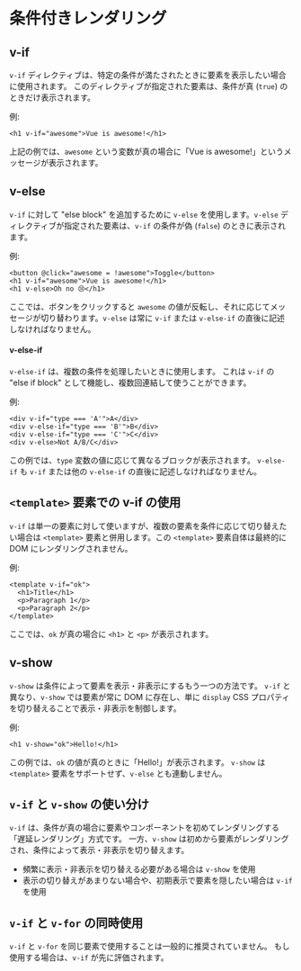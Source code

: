 # 条件付きレンダリング
## v-if
`v-if` ディレクティブは、特定の条件が満たされたときに要素を表示したい場合に使用されます。
このディレクティブが指定された要素は、条件が真 (`true`) のときだけ表示されます。

例:

```vue
<h1 v-if="awesome">Vue is awesome!</h1>
```

上記の例では、`awesome` という変数が真の場合に「Vue is awesome!」というメッセージが表示されます。

## v-else

`v-if` に対して "else block" を追加するために `v-else` を使用します。`v-else` ディレクティブが指定された要素は、`v-if` の条件が偽 (`false`) のときに表示されます。

例:
```vue
<button @click="awesome = !awesome">Toggle</button>
<h1 v-if="awesome">Vue is awesome!</h1>
<h1 v-else>Oh no 😢</h1>
```

ここでは、ボタンをクリックすると `awesome` の値が反転し、それに応じてメッセージが切り替わります。`v-else` は常に `v-if` または `v-else-if` の直後に記述しなければなりません。

#### v-else-if

`v-else-if` は、複数の条件を処理したいときに使用します。
これは `v-if` の "else if block" として機能し、複数回連結して使うことができます。

例:
```vue
<div v-if="type === 'A'">A</div>
<div v-else-if="type === 'B'">B</div>
<div v-else-if="type === 'C'">C</div>
<div v-else>Not A/B/C</div>
```

この例では、`type` 変数の値に応じて異なるブロックが表示されます。
`v-else-if` も `v-if` または他の `v-else-if` の直後に記述しなければなりません。
## `<template>` 要素での v-if の使用

`v-if` は単一の要素に対して使いますが、複数の要素を条件に応じて切り替えたい場合は `<template>` 要素と併用します。この `<template>` 要素自体は最終的に DOM にレンダリングされません。

例:

```vue
<template v-if="ok">
  <h1>Title</h1>
  <p>Paragraph 1</p>
  <p>Paragraph 2</p>
</template>
```

ここでは、`ok` が真の場合に `<h1>` と `<p>` が表示されます。
## v-show

`v-show` は条件によって要素を表示・非表示にするもう一つの方法です。
`v-if` と異なり、`v-show` では要素が常に DOM に存在し、単に `display` CSS プロパティを切り替えることで表示・非表示を制御します。

例:
```vue
<h1 v-show="ok">Hello!</h1>
```

この例では、`ok` の値が真のときに「Hello!」が表示されます。
`v-show` は `<template>` 要素をサポートせず、`v-else` とも連動しません。

## `v-if` と `v-show` の使い分け

`v-if` は、条件が真の場合に要素やコンポーネントを初めてレンダリングする「遅延レンダリング」方式です。
一方、`v-show` は初めから要素がレンダリングされ、条件によって表示・非表示を切り替えます。

- 頻繁に表示・非表示を切り替える必要がある場合は `v-show` を使用
- 表示の切り替えがあまりない場合や、初期表示で要素を隠したい場合は `v-if` を使用

## `v-if` と `v-for` の同時使用

`v-if` と `v-for` を同じ要素で使用することは一般的に推奨されていません。
もし使用する場合は、`v-if` が先に評価されます。
